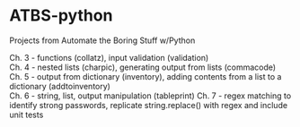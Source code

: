 # ATBS-python
Projects from Automate the Boring Stuff w/Python

  Ch. 3 - functions (collatz), input validation (validation)  
  Ch. 4 - nested lists (charpic), generating output from lists (commacode)  
  Ch. 5 - output from dictionary (inventory), adding contents from a list to a dictionary (addtoinventory)  
  Ch. 6 - string, list, output manipulation (tableprint)
  Ch. 7 - regex matching to identify strong passwords, replicate string.replace() with regex and include unit tests